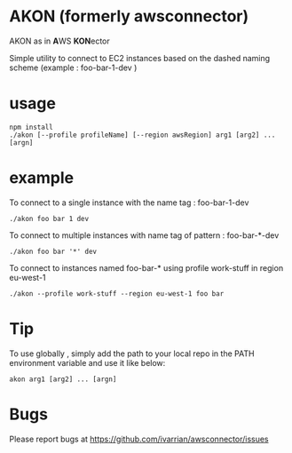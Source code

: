 # AKON (formerly awsconnector)

AKON as in **A**WS **KON**ector

Simple utility to connect to EC2 instances based on the dashed naming scheme (example : foo-bar-1-dev )

# usage

	npm install
	./akon [--profile profileName] [--region awsRegion] arg1 [arg2] ... [argn]

# example

To connect to a single instance with the name tag : foo-bar-1-dev

	./akon foo bar 1 dev

To connect to multiple instances with name tag of pattern : foo-bar-*-dev

	./akon foo bar '*' dev

To connect to instances named foo-bar-* using profile work-stuff in region eu-west-1
	
	./akon --profile work-stuff --region eu-west-1 foo bar

# Tip

To use globally , simply add the path to your local repo in the PATH environment variable and use it like below: 

	akon arg1 [arg2] ... [argn]


# Bugs

Please report bugs at https://github.com/ivarrian/awsconnector/issues